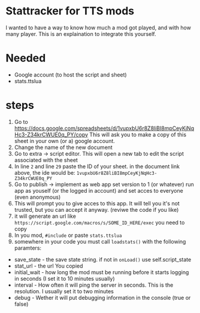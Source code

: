 # Stattracker for TTS mods

I wanted to have a way to know how much a mod got played, and with how many player.
This is an explaination to integrate this yourself.

# Needed

- Google account (to host the script and sheet)
- stats.ttslua

# steps

1) Go to https://docs.google.com/spreadsheets/d/1vupxbU6r8Z8liBI8mpCeyKjNqHc3-Z34krCWUE0q_PY/copy This will ask you to make a copy of this sheet in your own (or a) google account.
1) Change the name of the new document
1) Go to extra -> script editor. This will open a new tab to edit the script associated with the sheet
1) In line `2` and line `29` paste the ID of your sheet. in the document link above, the ide would be: `1vupxbU6r8Z8liBI8mpCeyKjNqHc3-Z34krCWUE0q_PY`
1) Go to publish -> implement as web app set version to 1 (or whatever) run app as youself (or the logged in account) and set acces to everyone (even anonymous)
1) This will prompt you to give acces to this app. It will tell you it's not trusted, but you can accept it anyway. (reviwe the code if you like)
1) it will generate an url like `https://script.google.com/macros/s/SOME_ID_HERE/exec` you need to copy
1) In you mod, `#include` or paste `stats.ttslua`
1) somewhere in your code you must call `loadstats()` with the following paramters:

- save_state - the save state string. if not in `onLoad()` use self.script_state
- stat_url - the url You copied
- initial_wait - how long the mod must be running before it starts logging in seconds (I set it to 10 minutes usually)
- interval - How often it will ping the server in seconds. This is the resolution. I usually set it to two minutes
- debug - Wether it will put debugging information in the console (true or false)
